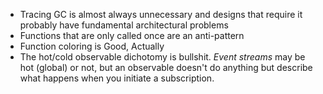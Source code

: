 - Tracing GC is almost always unnecessary and designs that require it probably have fundamental architectural problems
- Functions that are only called once are an anti-pattern
- Function coloring is Good, Actually
- The hot/cold observable dichotomy is bullshit. *Event streams* may be hot (global) or not, but an observable doesn't do anything but describe what happens when you initiate a subscription.
